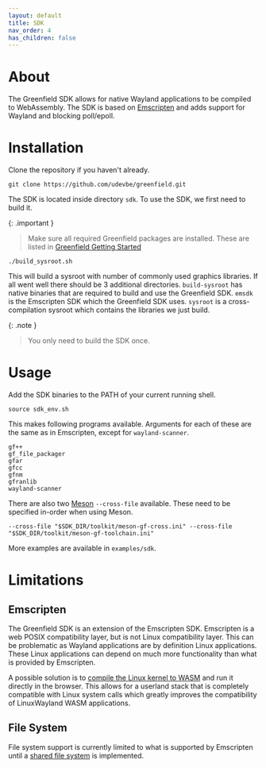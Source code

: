 ```yaml
---
layout: default
title: SDK
nav_order: 4
has_children: false
---
```


# About

The Greenfield SDK allows for native Wayland applications to be compiled to WebAssembly.
The SDK is based on [Emscripten](https://emscripten.org/) and adds support for Wayland and blocking poll/epoll.

# Installation

Clone the repository if you haven't already.
```shell
git clone https://github.com/udevbe/greenfield.git
```

The SDK is located inside directory `sdk`. To use the SDK, we first need to build it.

{: .important }
> Make sure all required Greenfield packages are installed. These are listed in [Greenfield Getting Started](/pages/getting_started)  

```shell
./build_sysroot.sh
```

This will build a sysroot with number of commonly used graphics libraries. 
If all went well there should be 3 additional directories. `build-sysroot` has
native binaries that are required to build and use the Greenfield SDK. `emsdk` is the Emscripten SDK which the Greenfield SDK
uses. `sysroot` is a cross-compilation sysroot which contains the libraries we just build.

{: .note }
> You only need to build the SDK once.

# Usage

Add the SDK binaries to the PATH of your current running shell.

```shell
source sdk_env.sh
```

This makes following programs available. Arguments for each of these are the same as in Emscripten, except for `wayland-scanner`.

```shell
gf++
gf_file_packager
gfar
gfcc
gfnm
gfranlib
wayland-scanner
```

There are also two [Meson](https://mesonbuild.com/) `--cross-file` available. These need to be specified in-order when using Meson.

```shell
--cross-file "$SDK_DIR/toolkit/meson-gf-cross.ini" --cross-file "$SDK_DIR/toolkit/meson-gf-toolchain.ini"
```

More examples are available in `examples/sdk`.

# Limitations

## Emscripten

The Greenfield SDK is an extension of the Emscripten SDK. Emscripten
is a web POSIX compatibility layer, but is not Linux compatibility layer. This can be problematic as Wayland
applications are by definition Linux applications. These Linux applications can depend on much more functionality than what is provided by Emscripten.

A possible solution is to [compile the Linux kernel to WASM](/pages/future_plans/#web-kernel) and run it directly in the browser. This allows for
a userland stack that is completely compatible with Linux system calls which greatly improves the compatibility of LinuxWayland WASM applications.

## File System

File system support is currently limited to what is supported by Emscripten until a 
[shared file system](/pages/future_plans/#web-file-system) is implemented.
